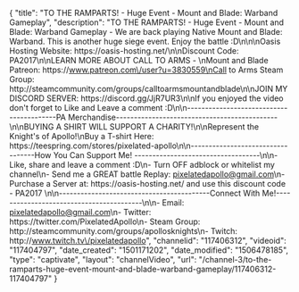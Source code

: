{
    "title": "TO THE RAMPARTS! - Huge Event - Mount and Blade: Warband Gameplay",
    "description": "TO THE RAMPARTS! - Huge Event - Mount and Blade: Warband Gameplay - We are back playing Native Mount and Blade: Warband. This is another huge siege event. Enjoy the battle :D\n\n\nOasis Hosting Website: https:\/\/oasis-hosting.net\/\n\nDiscount Code: PA2017\n\nLEARN MORE ABOUT CALL TO ARMS - \nMount and Blade Patreon: https:\/\/www.patreon.com\/user?u=3830559\nCall to Arms Steam Group: http:\/\/steamcommunity.com\/groups\/calltoarmsmountandblade\n\nJOIN MY DISCORD SERVER: https:\/\/discord.gg\/JjR7UR3\n\nIf you enjoyed the video don't forget to Like and Leave a comment :D\n\n-----------------------------------------PA Merchandise---------------------------------------------\n\nBUYING A SHIRT WILL SUPPORT A CHARITY!\n\nRepresent the Knight's of Apollo!\nBuy a T-shirt Here: https:\/\/teespring.com\/stores\/pixelated-apollo\n\n----------------------------------How You Can Support Me! -----------------------------------\n\n- Like, share and leave a comment :D\n- Turn OFF adblock or whitelist my channel\n- Send me a GREAT battle Replay: pixelatedapollo@gmail.com\n- Purchase a Server at: https:\/\/oasis-hosting.net\/ and use this discount code - PA2017 \n\n------------------------------------------Connect With Me!-----------------------------------------\n\n- Email: pixelatedapollo@gmail.com\n- Twitter: https:\/\/twitter.com\/PixelatedApollo\n- Steam Group:  http:\/\/steamcommunity.com\/groups\/apollosknights\n- Twitch: http:\/\/www.twitch.tv\/pixelatedapollo",
    "channelid": "117406312",
    "videoid": "117404797",
    "date_created": "1501171202",
    "date_modified": "1506478185",
    "type": "captivate",
    "layout": "channelVideo",
    "url": "\/channel-3\/to-the-ramparts-huge-event-mount-and-blade-warband-gameplay\/117406312-117404797"
}